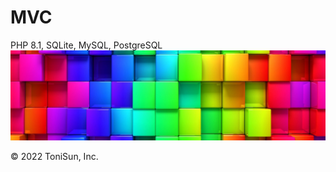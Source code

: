 # MVC
PHP 8.1, SQLite, MySQL, PostgreSQL
<a href="https://egosanto.de/" target="_blank">![](/View/assets/images/colorful-wall.png)</a>

&copy; 2022 ToniSun, Inc.